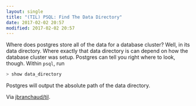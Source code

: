 ```yaml
---
layout: single
title: "(TIL) PSQL: Find The Data Directory"
date: 2017-02-02 20:57
modified: 2017-02-02 20:57
---
```


Where does postgres store all of the data for a database cluster? Well, in
its data directory. Where exactly that data directory is can depend on how
the database cluster was setup. Postgres can tell you right where to look,
though. Within `psql`, run

```sql
> show data_directory
```

Postgres will output the absolute path of the data directory.

Via [jbranchaud/til](https://github.com/jbranchaud/til).
